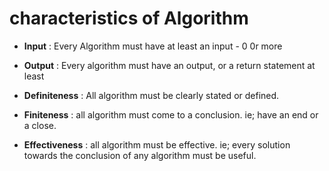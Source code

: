 # characteristics of Algorithm

- **Input** :
  Every Algorithm must have at least an input - 0 0r more

- **Output** :
  Every algorithm must have an output, or a return statement at least

- **Definiteness** :
  All algorithm must be clearly stated or defined.

- **Finiteness** :
  all algorithm must come to a conclusion. ie; have an end or a close.

- **Effectiveness** :
  all algorithm must be effective. ie; every solution towards the conclusion of any algorithm must be useful.
